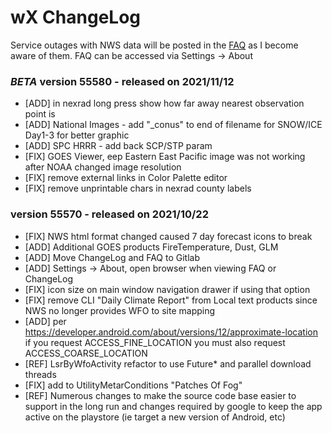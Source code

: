 
# wX ChangeLog

Service outages with NWS data will be posted in the [FAQ](https://gitlab.com/joshua.tee/wxl23/-/tree/master/doc/FAQ.md) as I become aware of them.
FAQ can be accessed via Settings -> About

### *BETA* version **55580** - released on 2021/11/12
* [ADD] in nexrad long press show how far away nearest observation point is
* [ADD] National Images - add "_conus" to end of filename for SNOW/ICE Day1-3 for better graphic
* [ADD] SPC HRRR - add back SCP/STP param
* [FIX] GOES Viewer, eep Eastern East Pacific image was not working after NOAA changed image resolution
* [FIX] remove external links in Color Palette editor
* [FIX] remove unprintable chars in nexrad county labels

### version **55570** - released on 2021/10/22
* [FIX] NWS html format changed caused 7 day forecast icons to break
* [ADD] Additional GOES products FireTemperature, Dust, GLM
* [ADD] Move ChangeLog and FAQ to Gitlab
* [ADD] Settings -> About, open browser when viewing FAQ or ChangeLog
* [FIX] icon size on main window navigation drawer if using that option
* [FIX] remove CLI "Daily Climate Report" from Local text products since NWS no longer provides WFO to site mapping
* [ADD] per https://developer.android.com/about/versions/12/approximate-location
if you request ACCESS_FINE_LOCATION you must also request ACCESS_COARSE_LOCATION
* [REF] LsrByWfoActivity refactor to use Future* and parallel download threads
* [FIX] add to UtilityMetarConditions "Patches Of Fog"
* [REF] Numerous changes to make the source code base easier to support in the long run and changes required by google to keep the app active on the playstore (ie target a new version of Android, etc)

